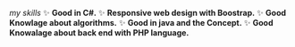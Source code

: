 *my skills* 
        ✨ **Good in C#.**
        ✨ **Responsive web design with Boostrap.**
        ✨ **Good Knowlage about algorithms.**
        ✨ **Good in java and the Concept.**
        ✨ **Good Knowalage about back end with PHP language.**

